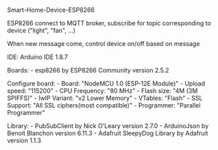 Smart-Home-Device-ESP8266

ESP8266 connect to MQTT broker, subscribe for topic corresponding to device ("light", "fan", ...)

When new message come, control device on/off based on message

IDE: Arduino IDE 1.8.7

Boards:
	- esp8266 	by ESP8266 Community version 2.5.2

Configure board:
	- Board:		"NodeMCU 1.0 (ESP-12E Module)"
	- Upload speed:		"115200"
	- CPU Frequency: 	"80 MHz"
	- Flash size: 		"4M (3M SPIFFS)"
	- IwIP Variant:		"v2 Lower Memory"
	- VTables:		"Flash"
	- SSL Support:		"All SSL ciphers(most compatible)"
	- Programmer:		"Parallel Programmer"

Library:
	- PubSubClient	by Nick O'Leary version 2.7.0
	- ArduinoJson 	by Benoit Blanchon version 6.11.3
	- Adafruit SleepyDog Library	by Adafruit version 1.1.3